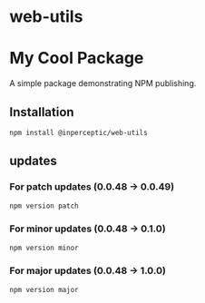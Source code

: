 # web-utils

# My Cool Package

A simple package demonstrating NPM publishing.

## Installation

```bash
npm install @inperceptic/web-utils
```

## updates
### For patch updates (0.0.48 -> 0.0.49)
```bash
npm version patch
```

### For minor updates (0.0.48 -> 0.1.0)
```bash
npm version minor
```

### For major updates (0.0.48 -> 1.0.0)
```bash
npm version major
```